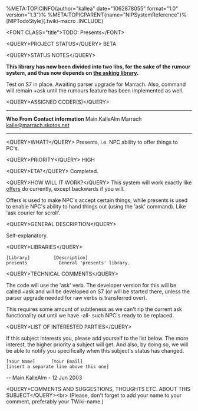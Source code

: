 %META:TOPICINFO{author=\"kallea\" date=\"1062878055\" format=\"1.0\"
version=\"1.3\"}% %META:TOPICPARENT{name=\"NIPSystemReference\"}%
[NIPTodoStyle]{.twiki-macro .INCLUDE}

\<FONT CLASS=\"title\"\>TODO: Presents\</FONT\>

\<QUERY\>PROJECT STATUS\</QUERY\> BETA

\<QUERY\>STATUS NOTES\</QUERY\>

**This library has now been divided into two libs, for the sake of the
rumour system, and thus now depends on [the asking
library](NIPLibRefAsking).**

Test on S7 in place. Awaiting parser upgrade for Marrach. Also, command
will remain +ask until the rumours feature has been implemented as well.

\<QUERY\>ASSIGNED CODER(S)\</QUERY\>

  --------------- ---------- ----------------------------
  **Who**         **From**   **Contact information**
  Main.KalleAlm   Marrach    <kalle@marrach.skotos.net>
  --------------- ---------- ----------------------------

\<QUERY\>WHAT?\</QUERY\> Presents, i.e. NPC ability to offer things to
PC\'s.

\<QUERY\>PRIORITY\</QUERY\> HIGH

\<QUERY\>ETA?\</QUERY\> Completed.

\<QUERY\>HOW WILL IT WORK?\</QUERY\> This system will work exactly like
[offers](NIPLibRefOffers) do currently, except backwards if you will.

Offers is used to make NPC\'s accept certain things, while presents is
used to enable NPC\'s ability to hand things out (using the \'ask\'
command). Like \'ask courier for scroll\'.

\<QUERY\>GENERAL DESCRIPTION\</QUERY\>

Self-explanatory.

\<QUERY\>LIBRARIES\</QUERY\>

    [Library]         [Description]
    presents            General 'presents' library.

\<QUERY\>TECHNICAL COMMENTS\</QUERY\>

The code will use the \'ask\' verb. The developer version for this will
be called +ask and will be developed on S7 (or will be started there,
unless the parser upgrade needed for raw verbs is transferred over).

This requires some amount of subtleness as we can\'t rip the current ask
functionality out until we have -all- such NPC\'s ready to be replaced.

\<QUERY\>LIST OF INTERESTED PARTIES\</QUERY\>

If this subject interests you, please add yourself to the list below.
The more interest, the higher priority a subject will get. And also, by
doing so, we will be able to notify you specifically when this
subject\'s status has changed.

    [Your Name]      [Your Email]
    [insert a separate line above this one]

\-- Main.KalleAlm - 12 Jun 2003

\<QUERY\>COMMENTS AND SUGGESTIONS, THOUGHTS ETC. ABOUT THIS
SUBJECT\</QUERY\>\<br\> (Please, don\'t forget to add your name to your
comment, preferably your TWiki-name.)
